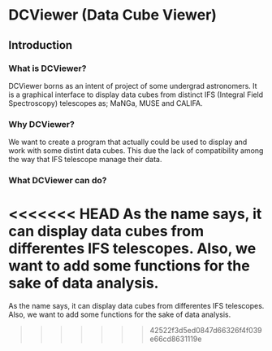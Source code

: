 # DCViewer (Data Cube Viewer)

## Introduction

### What is DCViewer?
DCViewer borns as an intent of project of some undergrad astronomers. It is a graphical interface to display data cubes from distinct IFS (Integral Field Spectroscopy) telescopes as; MaNGa, MUSE and CALIFA.

### Why DCViewer?
We want to create a program that actually could be used to display and work with some distint data cubes. This due the lack of compatibility among the way that IFS telescope manage their data.

### What DCViewer can do?
<<<<<<< HEAD
As the name says, it can display data cubes from differentes IFS telescopes. Also, we want to add some functions for the sake of data analysis.
=======
As the name says, it can display data cubes from differentes IFS telescopes. Also, we want to add some functions for the sake of data analysis.
>>>>>>> 42522f3d5ed0847d66326f4f039e66cd8631119e
